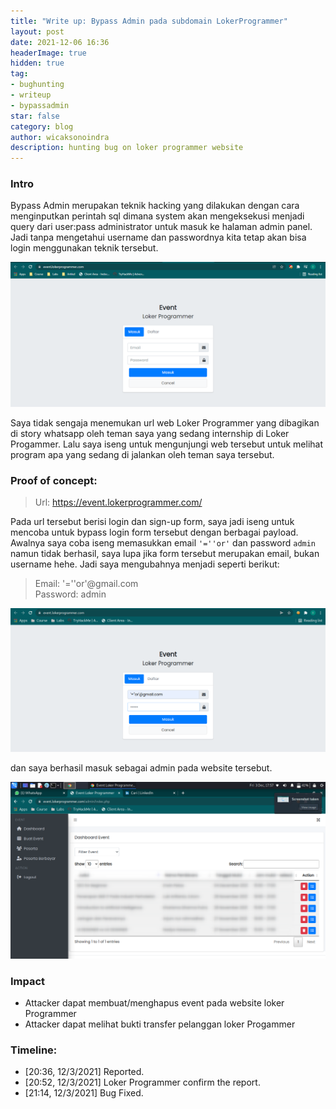 ```yaml
---
title: "Write up: Bypass Admin pada subdomain LokerProgrammer"
layout: post
date: 2021-12-06 16:36
headerImage: true
hidden: true
tag:
- bughunting
- writeup
- bypassadmin
star: false
category: blog
author: wicaksonoindra
description: hunting bug on loker programmer website
---
```


### Intro
Bypass Admin merupakan teknik hacking yang dilakukan dengan cara menginputkan perintah sql dimana system akan mengeksekusi menjadi query dari user:pass administrator untuk masuk ke halaman admin panel. Jadi tanpa mengetahui username dan passwordnya kita tetap akan bisa login menggunakan teknik tersebut.

![website](/assets/images/blog/1-bypassadmin-lokerprogrammer/bypassadmin-lokerprogrammer-1.png)

Saya tidak sengaja menemukan url web Loker Programmer yang dibagikan di story whatsapp oleh teman saya yang sedang internship di Loker Progammer. Lalu saya iseng untuk mengunjungi web tersebut untuk melihat program apa yang sedang di jalankan oleh teman saya tersebut.

### Proof of concept:
> Url: https://event.lokerprogrammer.com/

Pada url tersebut berisi login dan sign-up form, saya jadi iseng untuk mencoba untuk bypass login form tersebut dengan berbagai payload. Awalnya saya coba iseng memasukkan email `'=''or'` dan password `admin` namun tidak berhasil, saya lupa jika form tersebut merupakan email, bukan username hehe. Jadi saya mengubahnya menjadi seperti berikut:
> Email: '=''or'@gmail.com <br>
Password: admin

![payload](/assets/images/blog/1-bypassadmin-lokerprogrammer/bypassadmin-lokerprogrammer-2.png)

dan saya berhasil masuk sebagai admin pada website tersebut.

![admin](/assets/images/blog/1-bypassadmin-lokerprogrammer/bypassadmin-lokerprogrammer-3.png)

### Impact
- Attacker dapat membuat/menghapus event pada website loker Programmer
- Attacker dapat melihat bukti transfer pelanggan loker Progammer

### Timeline:
- [20:36, 12/3/2021] Reported.
- [20:52, 12/3/2021] Loker Programmer confirm the report.
- [21:14, 12/3/2021] Bug Fixed.
